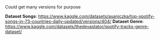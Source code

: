 Could get many versions for purpose

**Dataset Songs**: https://www.kaggle.com/datasets/asaniczka/top-spotify-songs-in-73-countries-daily-updated/versions/404/
**Dataset Genre**: https://www.kaggle.com/datasets/thedevastator/spotify-tracks-genre-dataset/
